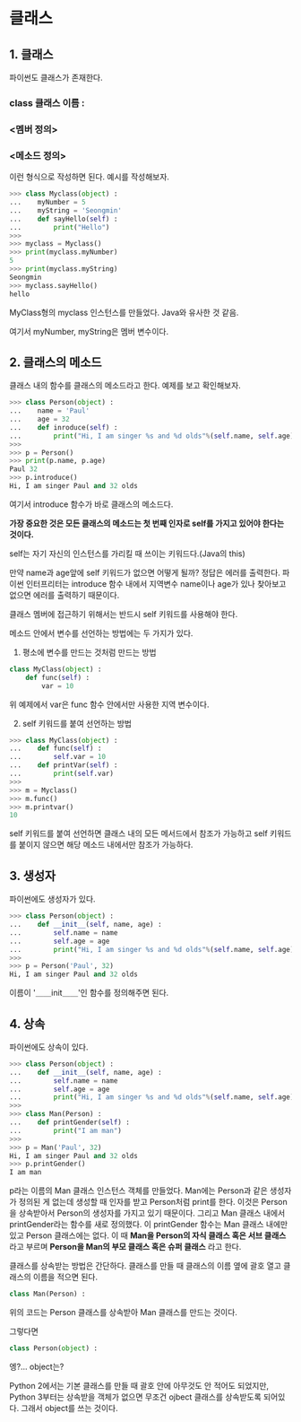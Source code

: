 # 클래스
## 1. 클래스

파이썬도 클래스가 존재한다.

### class 클래스 이름 :

###       <멤버 정의>

###       <메소드 정의>

이런 형식으로 작성하면 된다. 예시를 작성해보자.

```python
>>> class Myclass(object) :
...    myNumber = 5
...    myString = 'Seongmin'
...    def sayHello(self) :
...        print("Hello")
>>>
>>> myclass = Myclass()
>>> print(myclass.myNumber)
5
>>> print(myclass.myString)
Seongmin
>>> myclass.sayHello()
hello
```

MyClass형의 myclass 인스턴스를 만들었다. Java와 유사한 것 같음.

여기서 myNumber, myString은 멤버 변수이다.



## 2. 클래스의 메소드

클래스 내의 함수를 클래스의 메소드라고 한다. 예제를 보고 확인해보자.

```python
>>> class Person(object) :
...    name = 'Paul'
...    age = 32
...    def inroduce(self) :
...        print("Hi, I am singer %s and %d olds"%(self.name, self.age))
>>>
>>> p = Person()
>>> print(p.name, p.age)
Paul 32
>>> p.introduce()
Hi, I am singer Paul and 32 olds
```

여기서 introduce 함수가 바로 클래스의 메소드다. 

**가장 중요한 것은 모든 클래스의 메소드는 첫 번째 인자로 self를 가지고 있어야 한다는 것이다.**

self는 자기 자신의 인스턴스를 가리킬 때 쓰이는 키워드다.(Java의 this)

만약 name과 age앞에 self 키워드가 없으면 어떻게 될까? 정답은 에러를 출력한다. 파이썬 인터프리터는 introduce 함수 내에서 지역변수 name이나 age가 있나 찾아보고 없으면 에러를 출력하기 때문이다.

클래스 멤버에 접근하기 위해서는 반드시 self 키워드를 사용해야 한다.



메소드 안에서 변수를 선언하는 방법에는 두 가지가 있다.

1. 평소에 변수를 만드는 것처럼 만드는 방법

```python
class MyClass(object) :
    def func(self) :
        var = 10
```

위 예제에서 var은 func 함수 안에서만 사용한 지역 변수이다.



2. self 키워드를 붙여 선언하는 방법

```python
>>> class MyClass(object) :
...    def func(self) :
...        self.var = 10
...    def printVar(self) :
...        print(self.var)
>>>
>>> m = Myclass()
>>> m.func()
>>> m.printvar()
10
```

self 키워드를 붙여 선언하면 클래스 내의 모든 메서드에서 참조가 가능하고 self 키워드를 붙이지 않으면 해당 메소드 내에서만 참조가 가능하다.



## 3. 생성자

파이썬에도 생성자가 있다.

```python
>>> class Person(object) : 
...    def __init__(self, name, age) :
...        self.name = name
...        self.age = age
...        print("Hi, I am singer %s and %d olds"%(self.name, self.age))
>>>
>>> p = Person('Paul', 32)
Hi, I am singer Paul and 32 olds
```

이름이 '＿＿init＿＿'인 함수를 정의해주면 된다.



## 4. 상속

파이썬에도 상속이 있다.

```python
>>> class Person(object) : 
...    def __init__(self, name, age) :
...        self.name = name
...        self.age = age
...        print("Hi, I am singer %s and %d olds"%(self.name, self.age))
>>>
>>> class Man(Person) :
...    def printGender(self) : 
...        print("I am man")
>>>        
>>> p = Man('Paul', 32)
Hi, I am singer Paul and 32 olds
>>> p.printGender()
I am man
```

p라는 이름의 Man 클래스 인스턴스 객체를 만들었다. Man에는 Person과 같은 생성자가 정의된 게 없는데 생성할 때 인자를 받고 Person처럼 print를 한다. 이것은 Person을 상속받아서 Person의 생성자를 가지고 있기 때문이다. 그리고 Man 클래스 내에서 printGender라는 함수를 새로 정의했다. 이 printGender 함수는 Man 클래스 내에만 있고 Person 클래스에는 없다. 이 때 **Man을 Person의 자식 클래스 혹은 서브 클래스**라고 부르며 **Person을 Man의 부모 클래스 혹은 슈퍼 클래스** 라고 한다.



클래스를 상속받는 방법은 간단하다. 클래스를 만들 때 클래스의 이름 옆에 괄호 열고 클래스의 이름을 적으면 된다.

```python
class Man(Person) :
```

위의 코드는 Person 클래스를 상속받아 Man 클래스를 만드는 것이다.

그렇다면

```python
class Person(object) :
```

엥?... object는?

Python 2에서는 기본 클래스를 만들 때 괄호 안에 아무것도 안 적어도 되었지만, Python 3부터는 상속받을 객체가 없으면 무조건 ojbect 클래스를 상속받도록 되어있다. 그래서 object를 쓰는 것이다.